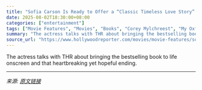 ```yaml
---
title: "Sofia Carson Is Ready to Offer a “Classic Timeless Love Story” With ’My Oxford Year’"
date: 2025-08-02T18:30:00+08:00
categories: ["entertainment"]
tags: ["Movie Features", "Movies", "Books", "Corey Mylchreest", "My Oxford Year", "Netflix", "Sofia Carson"]
summary: "The actress talks with THR about bringing the bestselling book to life onscreen and that heartbreaking yet hopeful ending."
source_url: "https://www.hollywoodreporter.com/movies/movie-features/sofia-carson-interview-my-oxford-year-1236325112/"
---
```


The actress talks with THR about bringing the bestselling book to life onscreen and that heartbreaking yet hopeful ending.

---

*来源: [原文链接](https://www.hollywoodreporter.com/movies/movie-features/sofia-carson-interview-my-oxford-year-1236325112/)*
